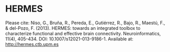 HERMES
======
Please cite:
Niso, G., Bruña, R., Pereda, E., Gutiérrez, R., Bajo, R., Maestú, F., & del-Pozo, F. (2013). HERMES: towards an integrated toolbox to characterize functional and effective brain connectivity. Neuroinformatics, 11(4), 405-434. DOI: 10.1007/s12021-013-9186-1. Available at: http://hermes.ctb.upm.es
